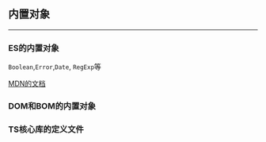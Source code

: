 ## 内置对象


----


### ES的内置对象

`Boolean`,`Error`,`Date`, `RegExp`等

[MDN的文档](https://developer.mozilla.org/en-US/docs/Web/JavaScript/Reference/Global_Objects)



### DOM和BOM的内置对象


### TS核心库的定义文件
